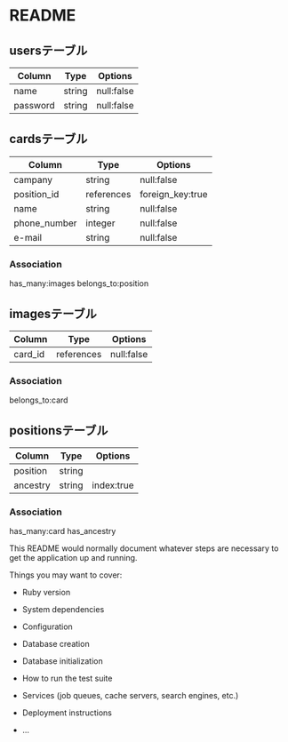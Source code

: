 # README

## usersテーブル
|Column|Type|Options|
|------|----|-------|
|name|string|null:false|
|password|string|null:false|


## cardsテーブル
|Column|Type|Options|
|------|----|-------|
|campany|string|null:false|
|position_id|references|foreign_key:true|
|name|string|null:false|
|phone_number|integer|null:false|
|e-mail|string|null:false|

### Association
has_many:images
belongs_to:position


## imagesテーブル
|Column|Type|Options|
|------|----|-------|
|card_id|references|null:false|

### Association
belongs_to:card


## positionsテーブル
|Column|Type|Options|
|------|----|-------|
|position|string||
|ancestry|string|index:true|

### Association
has_many:card
has_ancestry




This README would normally document whatever steps are necessary to get the
application up and running.

Things you may want to cover:

* Ruby version

* System dependencies

* Configuration

* Database creation

* Database initialization

* How to run the test suite

* Services (job queues, cache servers, search engines, etc.)

* Deployment instructions

* ...
